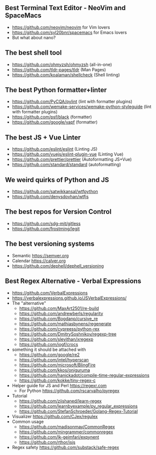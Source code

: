 ## Best Terminal Text Editor - NeoVim and SpaceMacs
- https://github.com/neovim/neovim for Vim lovers
- https://github.com/syl20bnr/spacemacs for Emacs lovers
- But what about nano?

## The best shell tool
- https://github.com/ohmyzsh/ohmyzsh (all-in-one)
- https://github.com/tldr-pages/tldr (Man Pages)
- https://github.com/koalaman/shellcheck (Shell linting)

## The best Python formatter+linter
- https://github.com/PyCQA/pylint (lint with formatter plugins)
- https://github.com/wemake-services/wemake-python-styleguide (lint with formatter plugins)
- https://github.com/psf/black (formatter)
- https://github.com/google/yapf (formatter)

## The best JS + Vue Linter
- https://github.com/eslint/eslint (Linting JS)
- https://github.com/vuejs/eslint-plugin-vue (Linting Vue)
- https://github.com/prettier/prettier (Autoformatting JS+Vue)
- https://github.com/standard/standard (autoformatting)

## We weird quirks of Python and JS
- https://github.com/satwikkansal/wtfpython
- https://github.com/denysdovhan/wtfjs

## The best repos for Version Control
- https://github.com/sdg-mit/gitless
- https://github.com/frostming/legit

## The best versioning systems
- Semantic https://semver.org
- Calendar https://calver.org
- https://github.com/dephell/dephell_versioning

## Best Regex Alternative - Verbal Expressions
- https://github.com/VerbalExpressions
- https://verbalexpressions.github.io/JSVerbalExpressions/
- The "alternative"
  - https://github.com/MaxArt2501/re-build
  - https://github.com/andrewberls/regularity
  - https://github.com/Bogdanp/cursive_re
  - https://github.com/mathiasbynens/regenerate
  - https://github.com/cypreess/python-rex
  - https://github.com/DmitrySoshnikov/regexp-tree
  - https://github.com/slevithan/xregexp
  - https://github.com/iogf/crocs
- something it should be attached with
  - https://github.com/google/re2
  - https://github.com/intel/hyperscan
  - https://github.com/microsoft/BlingFire
  - https://github.com/kkos/oniguruma
  - https://github.com/hanickadot/compile-time-regular-expressions
  - https://github.com/kokke/tiny-regex-c
- Helper guide for JS and Perl https://regexr.com
  - For Python https://github.com/rscarvalho/pyregex
- Tutorial
  - https://github.com/ziishaned/learn-regex
  - https://github.com/learnbyexample/py_regular_expressions
  - https://github.com/StefanSchroeder/Golang-Regex-Tutorial
- Visualizer https://github.com/CJex/regulex
- Common usage 
  - https://github.com/madisonmay/CommonRegex
  - https://github.com/mingrammer/commonregex
  - https://github.com/lk-geimfari/expynent
  - https://github.com/rthor/isjs
- Regex safety https://github.com/substack/safe-regex
